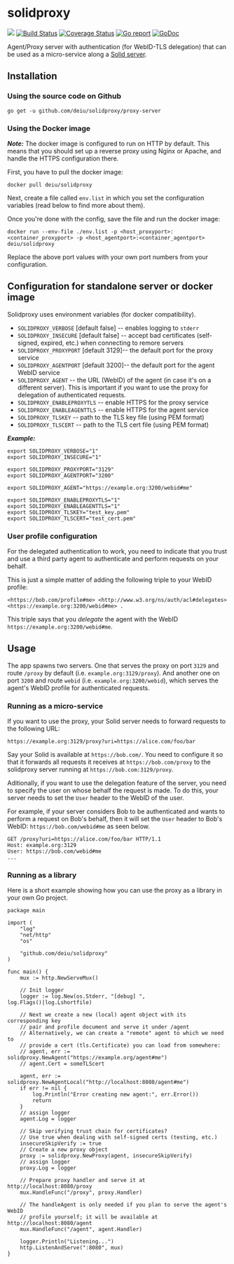 # solidproxy
[![](https://img.shields.io/badge/project-Solid-7C4DFF.svg?style=flat-square)](https://github.com/solid/solid)
[![Build Status](https://travis-ci.org/deiu/solidproxy.svg?branch=master)](https://travis-ci.org/deiu/solidproxy)
[![Coverage Status](https://coveralls.io/repos/github/deiu/solidproxy/badge.svg?branch=master)](https://coveralls.io/github/deiu/solidproxy?branch=master)
[![Go report](https://goreportcard.com/badge/github.com/deiu/solidproxy)](https://goreportcard.com/report/github.com/deiu/solidproxy)
[![GoDoc](https://camo.githubusercontent.com/be3d6b363bef3cc4f7ac7c0006e323c500dd171f/68747470733a2f2f676f646f632e6f72672f6769746875622e636f6d2f6a756c69656e7363686d6964742f68747470726f757465723f7374617475732e737667)](https://godoc.org/github.com/deiu/solidproxy)


Agent/Proxy server with authentication (for WebID-TLS delegation) that can be used as a micro-service along a [Solid server](https://github.com/solid/solid-platform#servers).

## Installation

### Using the source code on Github

`go get -u github.com/deiu/solidproxy/proxy-server`

### Using the Docker image

***Note:*** The docker image is configured to run on HTTP by default. This means that you should set up a reverse proxy using Nginx or Apache, and handle the HTTPS configuration there.

First, you have to pull the docker image:

	docker pull deiu/solidproxy

Next, create a file called `env.list` in which you set the configuration variables (read below to find more about them).

Once you're done with the config, save the file and run the docker image:

	docker run --env-file ./env.list -p <host_proxyport>:<container_proxyport> -p <host_agentport>:<container_agentport> deiu/solidproxy

Replace the above port values with your own port numbers from your configuration.

## Configuration for standalone server or docker image

Solidproxy uses environment variables (for docker compatibility).

* `SOLIDPROXY_VERBOSE` [default false] -- enables logging to `stderr`
* `SOLIDPROXY_INSECURE` [default false] -- accept bad certificates (self-signed, expired, etc.) when connecting to remore servers
* `SOLIDPROXY_PROXYPORT` [default 3129]-- the default port for the proxy service
* `SOLIDPROXY_AGENTPORT` [default 3200]-- the default port for the agent WebID service
* `SOLIDPROXY_AGENT` -- the URL (WebID) of the agent (in case it's on a different server). This is important if you want to use the proxy for delegation of authenticated requests.
* `SOLIDPROXY_ENABLEPROXYTLS` -- enable HTTPS for the proxy service
* `SOLIDPROXY_ENABLEAGENTTLS` -- enable HTTPS for the agent service
* `SOLIDPROXY_TLSKEY` -- path to the TLS key file (using PEM format)
* `SOLIDPROXY_TLSCERT` -- path to the TLS cert file (using PEM format)

***Example:***

```
export SOLIDPROXY_VERBOSE="1"
export SOLIDPROXY_INSECURE="1"

export SOLIDPROXY_PROXYPORT="3129"
export SOLIDPROXY_AGENTPORT="3200"

export SOLIDPROXY_AGENT="https://example.org:3200/webid#me"

export SOLIDPROXY_ENABLEPROXYTLS="1"
export SOLIDPROXY_ENABLEAGENTTLS="1"
export SOLIDPROXY_TLSKEY="test_key.pem"
export SOLIDPROXY_TLSCERT="test_cert.pem"
```

### User profile configuration

For the delegated authentication to work, you need to indicate that you trust and use a third party agent to authenticate and perform requests on your behalf.

This is just a simple matter of adding the following triple to your WebID profile:

```
<https://bob.com/profile#me> <http://www.w3.org/ns/auth/acl#delegates> <https://example.org:3200/webid#me> .
```

This triple says that you *delegate* the agent with the WebID `https://example.org:3200/webid#me`.

## Usage

The app spawns two servers. One that serves the proxy on port `3129` and route `/proxy` by default (i.e. `example.org:3129/proxy`). And another one on port `3200` and route `webid` (i.e. `example.org:3200/webid`), which serves the agent's WebID profile for authenticated requests.

### Running as a micro-service

If you want to use the proxy, your Solid server needs to forward requests to the following URL:

`https://example.org:3129/proxy?uri=https://alice.com/foo/bar`

Say your Solid is available at `https://bob.com/`. You need to configure it so that it forwards all requests it receives at `https://bob.com/proxy` to the solidproxy server running at `https://bob.com:3129/proxy`.

Aditionally, if you want to use the delegation feature of the server, you need to specify the user on whose behalf the request is made. To do this, your server needs to set the `User` header to the WebID of the user.

For example, if your server considers Bob to be authenticated and wants to perform a request on Bob's behalf, then it will set the `User` header to Bob's WebID: `https://bob.com/webid#me` as seen below.

```
GET /proxy?uri=https://alice.com/foo/bar HTTP/1.1
Host: example.org:3129
User: https://bob.com/webid#me
...
```

### Running as a library

Here is a short example showing how you can use the proxy as a library in your own Go project.

```golang
package main

import (
	"log"
	"net/http"
	"os"

	"github.com/deiu/solidproxy"
)

func main() {
	mux := http.NewServeMux()

	// Init logger
	logger := log.New(os.Stderr, "[debug] ", log.Flags()|log.Lshortfile)

	// Next we create a new (local) agent object with its corresponding key
	// pair and profile document and serve it under /agent
	// Alternatively, we can create a "remote" agent to which we need to 
	// provide a cert (tls.Certificate) you can load from somewhere:
	// agent, err := solidproxy.NewAgent("https://example.org/agent#me")
	// agent.Cert = someTLScert
	
	agent, err := solidproxy.NewAgentLocal("http://localhost:8080/agent#me")
	if err != nil {
		log.Println("Error creating new agent:", err.Error())
		return
	}
	// assign logger
	agent.Log = logger
	
	// Skip verifying trust chain for certificates?
	// Use true when dealing with self-signed certs (testing, etc.)
	insecureSkipVerify := true
	// Create a new proxy object
	proxy := solidproxy.NewProxy(agent, insecureSkipVerify)
	// assign logger
	proxy.Log = logger

	// Prepare proxy handler and serve it at http://localhost:8080/proxy
	mux.HandleFunc("/proxy", proxy.Handler) 

	// The handleAgent is only needed if you plan to serve the agent's WebID
	// profile yourself; it will be available at http://localhost:8080/agent
	mux.HandleFunc("/agent", agent.Handler) 

	logger.Println("Listening...")
	http.ListenAndServe(":8080", mux)
}
```
